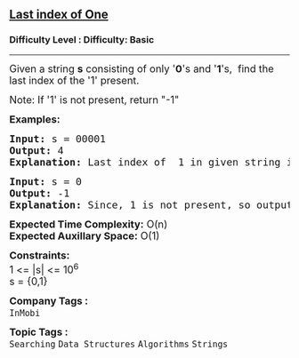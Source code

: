 <h2><a href="https://www.geeksforgeeks.org/problems/last-index-of-15847/1?page=1&category=Strings&difficulty=Basic,Easy&status=unsolved&sortBy=submissions">Last index of One</a></h2><h3>Difficulty Level : Difficulty: Basic</h3><hr><div class="problems_problem_content__Xm_eO"><p><span style="font-size: 18px;">Given a string <strong>s</strong> consisting of only '<strong>0</strong>'s and '<strong>1</strong>'s,&nbsp; find the last index of the '1' present.<br></span></p>
<p><span style="font-size: 18px;">Note:&nbsp;</span><span style="font-size: 18px;">If '1' is not present, return "-1"</span></p>
<p><span style="font-size: 18px;"><strong>Examples:</strong></span></p>
<pre><span style="font-size: 18px;"><strong>Input: </strong>s = 00001
<strong>Output: </strong>4
<strong>Explanation: </strong>Last index of&nbsp; 1 in given string is 4.</span>
</pre>
<pre><span style="font-size: 18px;"><strong>Input:</strong> s =<strong> </strong>0
<strong>Output: </strong>-1
<strong>Explanation: </strong>Since, 1 is not present, so output is -1.</span></pre>
<p><span style="font-size: 18px;"><strong>Expected Time Complexity:</strong> O(n)<br><strong>Expected Auxillary Space:</strong> O(1)</span></p>
<p><span style="font-size: 18px;"><strong>Constraints: </strong><br>1 &lt;= |s| &lt;= 10<sup>6</sup><br>s = {0,1}</span></p></div><p><span style=font-size:18px><strong>Company Tags : </strong><br><code>InMobi</code>&nbsp;<br><p><span style=font-size:18px><strong>Topic Tags : </strong><br><code>Searching</code>&nbsp;<code>Data Structures</code>&nbsp;<code>Algorithms</code>&nbsp;<code>Strings</code>&nbsp;
